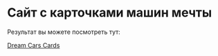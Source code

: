 # Сайт с карточками машин мечты

Результат вы можете посмотреть тут:

[Dream Cars Cards](https://zykovvv.github.io/dream_cars_cards/)
